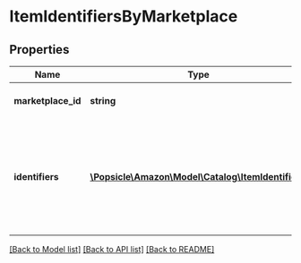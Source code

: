 # ItemIdentifiersByMarketplace

## Properties
Name | Type | Description | Notes
------------ | ------------- | ------------- | -------------
**marketplace_id** | **string** | Amazon marketplace identifier. | 
**identifiers** | [**\Popsicle\Amazon\Model\Catalog\ItemIdentifier[]**](ItemIdentifier.md) | Identifiers associated with the item in the Amazon catalog for the indicated Amazon marketplace. | 

[[Back to Model list]](../../README.md#documentation-for-models) [[Back to API list]](../../README.md#documentation-for-api-endpoints) [[Back to README]](../../README.md)

